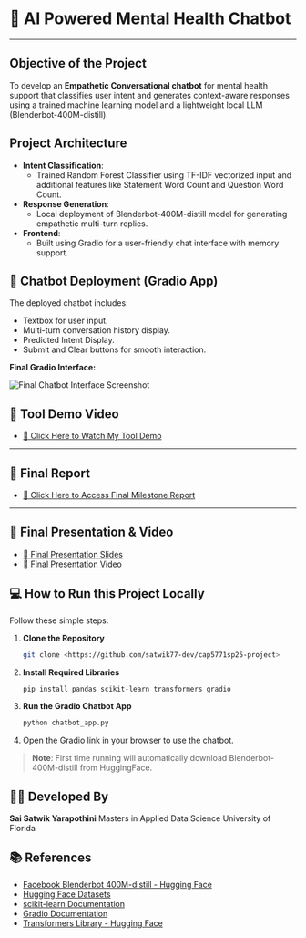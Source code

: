 # 🧠 AI Powered Mental Health Chatbot

---

## Objective of the Project

To develop an **Empathetic Conversational chatbot** for mental health support that classifies user intent and generates context-aware responses using a trained machine learning model and a lightweight local LLM (Blenderbot-400M-distill).


## Project Architecture

- **Intent Classification**:
  - Trained Random Forest Classifier using TF-IDF vectorized input and additional features like Statement Word Count and Question Word Count.
- **Response Generation**:
  - Local deployment of Blenderbot-400M-distill model for generating empathetic multi-turn replies.
- **Frontend**:
  - Built using Gradio for a user-friendly chat interface with memory support.



## 🚀 Chatbot Deployment (Gradio App)

The deployed chatbot includes:
- Textbox for user input.
- Multi-turn conversation history display.
- Predicted Intent Display.
- Submit and Clear buttons for smooth interaction.

**Final Gradio Interface:**

![Final Chatbot Interface Screenshot](<https://uflorida-my.sharepoint.com/:i:/g/personal/saisatwi_yarapot_ufl_edu/EdqyTWeMErdBg-dpUAwqq9IBvxuNNTNESJDqRnJJ4TqACQ?e=AcMMY2>)


## 🎥 Tool Demo Video

- [🔗 Click Here to Watch My Tool Demo](<https://uflorida-my.sharepoint.com/:v:/g/personal/saisatwi_yarapot_ufl_edu/EQMQR4tGWeJGvpG1WqFHU_8BLsqAbkafEIzoEja5TLv3Mw>)

---

## 📝 Final Report

- [🔗 Click Here to Access Final Milestone Report](<https://uflorida-my.sharepoint.com/:b:/g/personal/saisatwi_yarapot_ufl_edu/EUsF1gLClfZIvX8rZYo-EdIBN51b3Q6GgyeWSpTM_ZZUIw?e=oPgPUe>)

---

## 🎤 Final Presentation & Video

- [🔗 Final Presentation Slides](<https://uflorida-my.sharepoint.com/:b:/g/personal/saisatwi_yarapot_ufl_edu/EY9Fd1NM8LZAjFy77nXF2twBXOSobYLi6gI1kk-2NqHDVQ?e=9u3vHh>)
- [🔗 Final Presentation Video](<https://uflorida-my.sharepoint.com/:v:/g/personal/saisatwi_yarapot_ufl_edu/EZl-x3fJZDlBhsfjjJoSvBIBAq6vJ7VrdP5kLmfiW9VpDQ?nav=eyJyZWZlcnJhbEluZm8iOnsicmVmZXJyYWxBcHAiOiJPbmVEcml2ZUZvckJ1c2luZXNzIiwicmVmZXJyYWxBcHBQbGF0Zm9ybSI6IldlYiIsInJlZmVycmFsTW9kZSI6InZpZXciLCJyZWZlcnJhbFZpZXciOiJNeUZpbGVzTGlua0NvcHkifX0&e=KTNNtS>)



## 💻 How to Run this Project Locally

Follow these simple steps:

1. **Clone the Repository**
   ```bash
   git clone <https://github.com/satwik77-dev/cap5771sp25-project>
   ```

2. **Install Required Libraries**
   ```bash
   pip install pandas scikit-learn transformers gradio
   ```

3. **Run the Gradio Chatbot App**
   ```bash
   python chatbot_app.py
   ```

4. Open the Gradio link in your browser to use the chatbot.

> **Note**: First time running will automatically download Blenderbot-400M-distill from HuggingFace.


## 👨‍💻 Developed By

**Sai Satwik Yarapothini**
Masters in Applied Data Science
University of Florida


## 📚 References

- [Facebook Blenderbot 400M-distill - Hugging Face](https://huggingface.co/facebook/blenderbot-400M-distill)
- [Hugging Face Datasets](https://huggingface.co/datasets)
- [scikit-learn Documentation](https://scikit-learn.org/stable/documentation.html)
- [Gradio Documentation](https://gradio.app/)
- [Transformers Library - Hugging Face](https://huggingface.co/docs/transformers/index)
